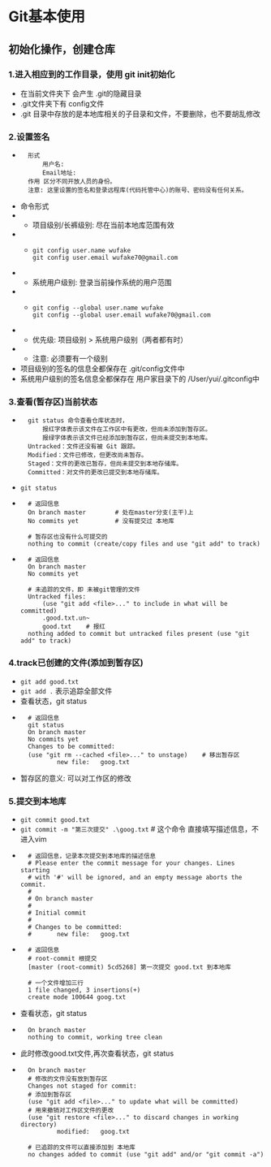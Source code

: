 # Git基本使用
## 初始化操作，创建仓库
### 1.进入相应到的工作目录，使用 git init初始化
* 在当前文件夹下 会产生 .git的隐藏目录
* .git文件夹下有 config文件
* .git 目录中存放的是本地库相关的子目录和文件，不要删除，也不要胡乱修改
### 2.设置签名
* ```
    形式
        用户名: 
        Email地址: 
    作用 区分不同开放人员的身份。
    注意: 这里设置的签名和登录远程库(代码托管中心)的账号、密码没有任何关系。
* 命令形式
* * 项目级别/长裤级别: 尽在当前本地库范围有效
* * ```
    git config user.name wufake
    git config user.email wufake70@gmail.com
* * 系统用户级别: 登录当前操作系统的用户范围
* * ```
    git config --global user.name wufake
    git config --global user.email wufake70@gmail.com
* * 优先级: 项目级别 > 系统用户级别（两者都有时）
* * 注意: 必须要有一个级别
* 项目级别的签名的信息全都保存在 .git/config文件中
* 系统用户级别的签名信息全都保存在 用户家目录下的 /User/yui/.gitconfig中
### 3.查看(暂存区)当前状态
* ```
    git status 命令查看仓库状态时，
        报红字体表示该文件在工作区中有更改，但尚未添加到暂存区。
        报绿字体表示该文件已经添加到暂存区，但尚未提交到本地库。
    Untracked：文件还没有被 Git 跟踪。
    Modified：文件已修改，但更改尚未暂存。
    Staged：文件的更改已暂存，但尚未提交到本地存储库。
    Committed：对文件的更改已提交到本地存储库。
* `git status`
* ```
    # 返回信息
    On branch master        # 处在master分支(主干)上
    No commits yet          # 没有提交过 本地库

    # 暂存区也没有什么可提交的
    nothing to commit (create/copy files and use "git add" to track)
* ```
    # 返回信息
    On branch master
    No commits yet

    # 未追踪的文件，即 未被git管理的文件
    Untracked files:
        (use "git add <file>..." to include in what will be committed)
        .good.txt.un~
        good.txt    # 报红
    nothing added to commit but untracked files present (use "git add" to track)

### 4.track已创建的文件(添加到暂存区)
* `git add good.txt`
* `git add .`   表示追踪全部文件
* 查看状态，git status
* ```
    # 返回信息
    git status
    On branch master
    No commits yet
    Changes to be committed:
    (use "git rm --cached <file>..." to unstage)    # 移出暂存区
            new file:   goog.txt
* 暂存区的意义: 可以对工作区的修改

### 5.提交到本地库
* `git commit good.txt`
* `git commit -m "第三次提交" .\goog.txt` # 这个命令 直接填写描述信息，不进入vim
* ```
    # 返回信息，记录本次提交到本地库的描述信息
    # Please enter the commit message for your changes. Lines starting
    # with '#' will be ignored, and an empty message aborts the commit.
    #
    # On branch master
    #
    # Initial commit
    #
    # Changes to be committed:
    #       new file:   goog.txt
* ```
    # 返回信息
    # root-commit 根提交
    [master (root-commit) 5cd5268] 第一次提交 good.txt 到本地库

    # 一个文件增加三行
    1 file changed, 3 insertions(+)
    create mode 100644 goog.txt
* 查看状态，git status
* ```
    On branch master
    nothing to commit, working tree clean
* 此时修改good.txt文件,再次查看状态，git status
* ```
    On branch master
    # 修改的文件没有放到暂存区
    Changes not staged for commit:
    # 添加到暂存区
    (use "git add <file>..." to update what will be committed)
    # 用来撤销对工作区文件的更改
    (use "git restore <file>..." to discard changes in working directory)
            modified:   goog.txt

    # 已追踪的文件可以直接添加到 本地库 
    no changes added to commit (use "git add" and/or "git commit -a")
